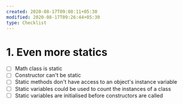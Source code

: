 ```yaml
---
created: 2020-08-17T09:08:11+05:30
modified: 2020-08-17T09:26:44+05:30
type: Checklist
---
```


# 1. Even more statics

- [ ] Math class is static
- [ ] Constructor can't be static
- [ ] Static methods don't have access to an object's instance variable
- [ ] Static variables could be used to count the instances of a class
- [ ] Static variables are initialised before constructors are called